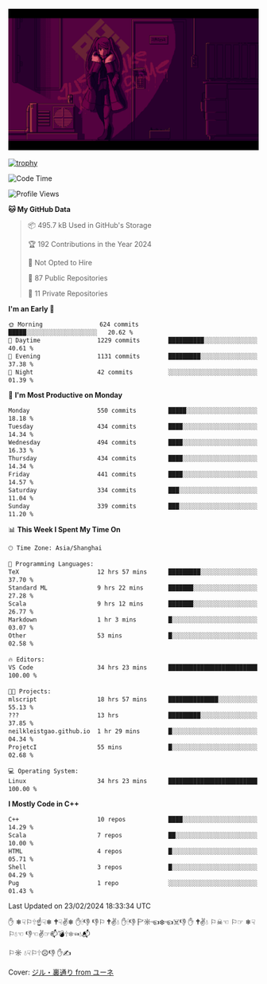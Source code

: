 ![](imgs/main.png)

[![trophy](https://github-profile-trophy.vercel.app/?username=NeilKleistGao&theme=dracula)](https://github.com/ryo-ma/github-profile-trophy)

<!--START_SECTION:waka-->
![Code Time](http://img.shields.io/badge/Code%20Time-663%20hrs%2040%20mins-blue)

![Profile Views](http://img.shields.io/badge/Profile%20Views-0-blue)

**🐱 My GitHub Data** 

> 📦 495.7 kB Used in GitHub's Storage 
 > 
> 🏆 192 Contributions in the Year 2024
 > 
> 🚫 Not Opted to Hire
 > 
> 📜 87 Public Repositories 
 > 
> 🔑 11 Private Repositories 
 > 
**I'm an Early 🐤** 

```text
🌞 Morning                624 commits         █████░░░░░░░░░░░░░░░░░░░░   20.62 % 
🌆 Daytime                1229 commits        ██████████░░░░░░░░░░░░░░░   40.61 % 
🌃 Evening                1131 commits        █████████░░░░░░░░░░░░░░░░   37.38 % 
🌙 Night                  42 commits          ░░░░░░░░░░░░░░░░░░░░░░░░░   01.39 % 
```
📅 **I'm Most Productive on Monday** 

```text
Monday                   550 commits         █████░░░░░░░░░░░░░░░░░░░░   18.18 % 
Tuesday                  434 commits         ████░░░░░░░░░░░░░░░░░░░░░   14.34 % 
Wednesday                494 commits         ████░░░░░░░░░░░░░░░░░░░░░   16.33 % 
Thursday                 434 commits         ████░░░░░░░░░░░░░░░░░░░░░   14.34 % 
Friday                   441 commits         ████░░░░░░░░░░░░░░░░░░░░░   14.57 % 
Saturday                 334 commits         ███░░░░░░░░░░░░░░░░░░░░░░   11.04 % 
Sunday                   339 commits         ███░░░░░░░░░░░░░░░░░░░░░░   11.20 % 
```


📊 **This Week I Spent My Time On** 

```text
🕑︎ Time Zone: Asia/Shanghai

💬 Programming Languages: 
TeX                      12 hrs 57 mins      █████████░░░░░░░░░░░░░░░░   37.70 % 
Standard ML              9 hrs 22 mins       ███████░░░░░░░░░░░░░░░░░░   27.28 % 
Scala                    9 hrs 12 mins       ███████░░░░░░░░░░░░░░░░░░   26.77 % 
Markdown                 1 hr 3 mins         █░░░░░░░░░░░░░░░░░░░░░░░░   03.07 % 
Other                    53 mins             █░░░░░░░░░░░░░░░░░░░░░░░░   02.58 % 

🔥 Editors: 
VS Code                  34 hrs 23 mins      █████████████████████████   100.00 % 

🐱‍💻 Projects: 
mlscript                 18 hrs 57 mins      ██████████████░░░░░░░░░░░   55.13 % 
???                      13 hrs              █████████░░░░░░░░░░░░░░░░   37.85 % 
neilkleistgao.github.io  1 hr 29 mins        █░░░░░░░░░░░░░░░░░░░░░░░░   04.34 % 
ProjetcI                 55 mins             █░░░░░░░░░░░░░░░░░░░░░░░░   02.68 % 

💻 Operating System: 
Linux                    34 hrs 23 mins      █████████████████████████   100.00 % 
```

**I Mostly Code in C++** 

```text
C++                      10 repos            ████░░░░░░░░░░░░░░░░░░░░░   14.29 % 
Scala                    7 repos             ██░░░░░░░░░░░░░░░░░░░░░░░   10.00 % 
HTML                     4 repos             █░░░░░░░░░░░░░░░░░░░░░░░░   05.71 % 
Shell                    3 repos             █░░░░░░░░░░░░░░░░░░░░░░░░   04.29 % 
Pug                      1 repo              ░░░░░░░░░░░░░░░░░░░░░░░░░   01.43 % 
```




 Last Updated on 23/02/2024 18:33:34 UTC
<!--END_SECTION:waka-->

✋ ❄☟⚐🕆☝☟❄ 🕈☟✌❄ ✋🕯👎 👎⚐ 🕈✌💧 ✋🕯👎 🏱☼☜❄☜☠👎 ✋ 🕈✌💧 ⚐☠☜ ⚐☞ ❄☟⚐💧☜ 👎☜✌☞📫💣🕆❄☜💧📬

⚐☼ 💧☟⚐🕆☹👎 ✋✍

Cover: [ジル・裏通り from ユーネ](https://www.pixiv.net/artworks/62127066)
